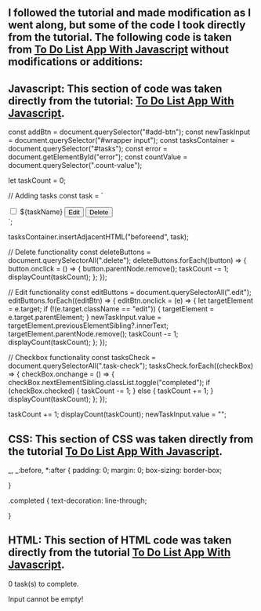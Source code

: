 ## I followed the tutorial and made modification as I went along, but some of the code I took directly from the tutorial. The following code is taken from [To Do List App With Javascript](https://www.youtube.com/watch?v=c48pBHlnsPE&t=712s) without modifications or additions:

## Javascript: This section of code was taken directly from the tutorial: [To Do List App With Javascript](https://www.youtube.com/watch?v=c48pBHlnsPE&t=712s).

const addBtn = document.querySelector("#add-btn");
const newTaskInput = document.querySelector("#wrapper input");
const tasksContainer = document.querySelector("#tasks");
const error = document.getElementById("error");
const countValue = document.querySelector(".count-value");

let taskCount = 0;

// Adding tasks
const task = `

<div class="task">
  <input type="checkbox" class="task-check">
  <span class="taskname">${taskName}</span>
  <button class="edit">Edit</button>
  <button class="delete">Delete</button>
</div>
`;

tasksContainer.insertAdjacentHTML("beforeend", task);

// Delete functionality
const deleteButtons = document.querySelectorAll(".delete");
deleteButtons.forEach((button) => {
button.onclick = () => {
button.parentNode.remove();
taskCount -= 1;
displayCount(taskCount);
};
});

// Edit functionality
const editButtons = document.querySelectorAll(".edit");
editButtons.forEach((editBtn) => {
editBtn.onclick = (e) => {
let targetElement = e.target;
if (!(e.target.className == "edit")) {
targetElement = e.target.parentElement;
}
newTaskInput.value =
targetElement.previousElementSibling?.innerText;
targetElement.parentNode.remove();
taskCount -= 1;
displayCount(taskCount);
};
});

// Checkbox functionality
const tasksCheck = document.querySelectorAll(".task-check");
tasksCheck.forEach((checkBox) => {
checkBox.onchange = () => {
checkBox.nextElementSibling.classList.toggle("completed");
if (checkBox.checked) {
taskCount -= 1;
} else {
taskCount += 1;
}
displayCount(taskCount);
};
});

taskCount += 1;
displayCount(taskCount);
newTaskInput.value = "";

## CSS: This section of CSS was taken directly from the tutorial [To Do List App With Javascript](https://www.youtube.com/watch?v=c48pBHlnsPE&t=712s).

_, _:before, \*:after {
padding: 0;
margin: 0;
box-sizing: border-box;

}

.completed {
text-decoration: line-through;

}

## HTML: This section of HTML code was taken directly from the tutorial [To Do List App With Javascript](https://www.youtube.com/watch?v=c48pBHlnsPE&t=712s).

<div id="tasks"
<p id="pending-tasks"
You have <span class="count-value">0</span> task(s) to complete.
</p>
</div>
</div>
<p id="error">Input cannot be empty!
